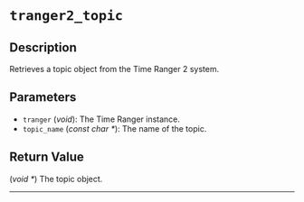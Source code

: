 # `tranger2_topic`

## Description
Retrieves a topic object from the Time Ranger 2 system.

## Parameters
- `tranger` (*void*): The Time Ranger instance.
- `topic_name` (*const char \**): The name of the topic.

## Return Value
(*void \**) The topic object.

---

